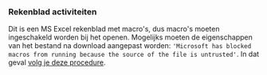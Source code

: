 ### Rekenblad activiteiten
Dit is een MS Excel rekenblad met macro's, dus macro's moeten ingeschakeld worden bij het openen.
Mogelijks moeten de eigenschappen van het bestand na download aangepast worden: `'Microsoft has blocked macros from running because the source of the file is untrusted'`. In dat geval [volg je deze procedure](https://support.microsoft.com/nl-nl/topic/een-potentieel-gevaarlijke-macro-is-geblokkeerd-0952faa0-37e7-4316-b61d-5b5ed6024216).
